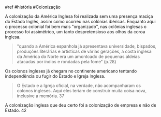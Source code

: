 #ref #história #Colonização 

A colonização da América Inglesa foi realizada sem uma presença maciça do Estado Inglês, assim como ocorreu nas colônias ibéricas. Enquanto aqui o processo colonial foi bem mais "organizado", nas colônias inglesas  o processo foi assimétrico, um tanto despretensioso aos olhos da coroa inglesa. 
> "quando a América espanhola já apresentava universidade, bispados, produções literárias e artísticas de várias gerações, a costa inglesa da América do Norte era um amontoado de pequenas aldeias atacadas por índios e rondadas pela fome"  (p.28) 

Os colonos ingleses já chegam no continente americano tentando independência ou fugir do Estado e Igreja Inglesa. 
> O Estado e a Igreja oficial, na verdade, não acompanharam os colonos ingleses. Aqui eles teriam de construir muita coisa nova, inclusive a memória. 37

A colonização inglesa que deu certo foi a colonização de empresa e não de Estado. 42